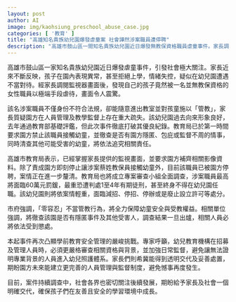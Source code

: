 ```yaml
---
layout: post
author: AI
image: img/kaohsiung_preschool_abuse_case.jpg
categories: [ '教育' ]
title: "高雄知名貴族幼兒園爆發虐童案 社會譁然涉案職員遭停聘"
description: "高雄市鼓山區一間知名貴族幼兒園近日爆發無教保資格職員虐童事件。家長調閱監視器發現孩子遭極端管教，震驚社會。教育局已介入調查，涉案人員停聘，幼兒園恐面臨停辦或廢證，案件持續調查中，社會高度關注幼兒人權與教育安全。"
---
```

高雄市鼓山區一家知名貴族幼兒園近日爆發虐童事件，引發社會極大關注。家長近來不斷反映，孩子在園內表現異常，甚至拒絕上學，情緒失控，疑似在幼兒園遭遇不當對待。經家長調閱監視器畫面後，發現自己的孩子竟然被一名並無教保資格的女性職員以極端手段虐待，畫面令人震驚。

該名涉案職員不僅身份不符合法規，卻能隨意進出教室並對孩童施以「管教」，家長質疑園方在人員管理及教學監督上存在重大疏失。該幼兒園過去向來形象良好，去年通過教育部基礎評鑑，但此次事件徹底打破其優良紀錄。教育局已於第一時間要求園方禁止該職員接觸幼童，並徹查是否有園方隱匿、包庇或監督不周的情事，同時清查其他可能受害的幼童，將依法追究相關責任。

高雄市教育局表示，已經掌握家長提供的監視畫面，並要求園方補齊相關影像資料。除了責成園方即刻停止讓涉案蔡姓教保員接觸幼童外，目前該職員已被園方停聘，案情正在進一步釐清。教育局也將成立專案審查小組全面調查，涉案職員最高將面臨60萬元罰鍰，最重恐遭判處1至4年有期徒刑，甚至終身不得在幼兒園任職。該幼兒園則將依案情輕重，面臨減招、停招、停辦或是廢止設立許可等處分。

市府強調，「零容忍」不當管教行為，將全力保障幼童安全與受教權益。相關單位強調，將徹查該園是否有隱匿事件及其他受害人，調查結果一旦出爐，相關人員必將依法受到懲處。

本起事件再次凸顯學前教育安全管理的嚴峻挑戰。專家呼籲，幼兒教育機構在招募及管理人員時，必須更嚴格審查相關資格與背景，並加強日常監督，避免讓無法證明專業背景的人員進入幼兒照護體系。家長們則希冀能得到透明交代及妥善處置，期盼園方未來能建立更完善的人員管理與監督制度，避免憾事再度發生。

目前，案件持續調查中，社會各界也密切關注後續發展，期盼給予家長及社會一個明確交代，確保孩子們在友善且安全的學習環境中成長。